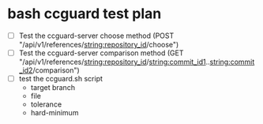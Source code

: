 # bash ccguard test plan

- [ ] Test the ccguard-server choose method (POST "/api/v1/references/<string:repository_id>/choose")
- [ ] Test the ccguard-server comparison method (GET "/api/v1/references/<string:repository_id>/<string:commit_id1>..<string:commit_id2>/comparison")
- [ ] test the ccguard.sh script
  - target branch
  - file
  - tolerance
  - hard-minimum
